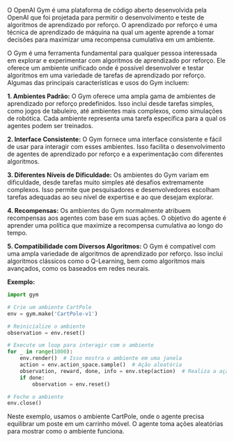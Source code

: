 O OpenAI Gym é uma plataforma de código aberto desenvolvida pela OpenAI que foi projetada para permitir o desenvolvimento e teste de algoritmos de aprendizado por reforço. O aprendizado por reforço é uma técnica de aprendizado de máquina na qual um agente aprende a tomar decisões para maximizar uma recompensa cumulativa em um ambiente.

O Gym é uma ferramenta fundamental para qualquer pessoa interessada em explorar e experimentar com algoritmos de aprendizado por reforço. Ele oferece um ambiente unificado onde é possível desenvolver e testar algoritmos em uma variedade de tarefas de aprendizado por reforço. Algumas das principais características e usos do Gym incluem:

**1. Ambientes Padrão:** O Gym oferece uma ampla gama de ambientes de aprendizado por reforço predefinidos. Isso inclui desde tarefas simples, como jogos de tabuleiro, até ambientes mais complexos, como simulações de robótica. Cada ambiente representa uma tarefa específica para a qual os agentes podem ser treinados.

**2. Interface Consistente:** O Gym fornece uma interface consistente e fácil de usar para interagir com esses ambientes. Isso facilita o desenvolvimento de agentes de aprendizado por reforço e a experimentação com diferentes algoritmos.

**3. Diferentes Níveis de Dificuldade:** Os ambientes do Gym variam em dificuldade, desde tarefas muito simples até desafios extremamente complexos. Isso permite que pesquisadores e desenvolvedores escolham tarefas adequadas ao seu nível de expertise e ao que desejam explorar.

**4. Recompensas:** Os ambientes do Gym normalmente atribuem recompensas aos agentes com base em suas ações. O objetivo do agente é aprender uma política que maximize a recompensa cumulativa ao longo do tempo.

**5. Compatibilidade com Diversos Algoritmos:** O Gym é compatível com uma ampla variedade de algoritmos de aprendizado por reforço. Isso inclui algoritmos clássicos como o Q-Learning, bem como algoritmos mais avançados, como os baseados em redes neurais.

**Exemplo:**

```python
import gym

# Crie um ambiente CartPole
env = gym.make('CartPole-v1')

# Reinicialize o ambiente
observation = env.reset()

# Execute um loop para interagir com o ambiente
for _ in range(1000):
    env.render()  # Isso mostra o ambiente em uma janela
    action = env.action_space.sample()  # Ação aleatória
    observation, reward, done, info = env.step(action)  # Realiza a ação no ambiente
    if done:
        observation = env.reset()

# Feche o ambiente
env.close()
```

Neste exemplo, usamos o ambiente CartPole, onde o agente precisa equilibrar um poste em um carrinho móvel. O agente toma ações aleatórias para mostrar como o ambiente funciona.
